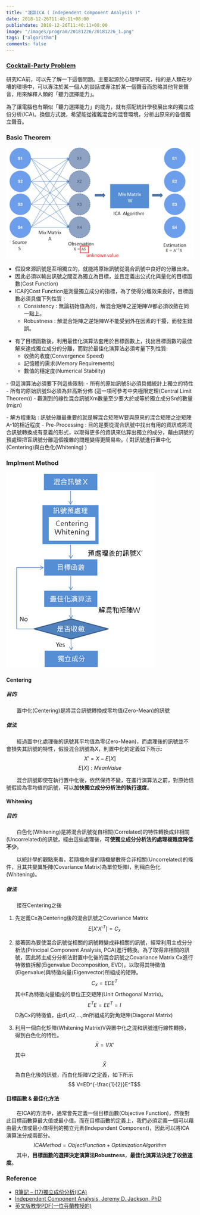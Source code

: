 ```yaml
---
title: "淺談ICA ( Independent Component Analysis )"
date: 2018-12-26T11:40:11+08:00
publishdate: 2018-12-26T11:40:11+08:00
image: "/images/program/20181226/20181226_1.png"
tags: ["algorithm"]
comments: false
---
```

<script type="text/javascript" src="http://cdn.mathjax.org/mathjax/latest/MathJax.js?config=default"></script>

### [Cocktail-Party Problem](https://en.wikipedia.org/wiki/Cocktail_party_effect)

<p>
研究ICA前，可以先了解一下這個問題。主要起源於心理學研究，指的是人類在吵嘈的環境中，可以專注於某一個人的談話或專注於某一個聲音而忽略其他背景聲音，用來解釋人類的「聽力選擇能力」。
</p>
<p>
為了讓電腦也有類似「聽力選擇能力」的能力，就有搭配統計學發展出來的獨立成份分析(ICA)。換個方式說，希望能從複雜混合的混音環境，分析出原來的各個獨立聲音。
</p>

### Basic Theorem

![pipeline](/images/program/20181226//20181226_1.png "pipeline")

- 假設來源訊號是互相獨立的，就能將原始訊號從混合訊號中良好的分離出來。
- 因此必須以輸出訊號之間互為獨立為目標，並且定義出公式化與量化的目標函數(Cost Function)
- ICA的Cost Function是測量獨立成分的指標，為了使得分離效果良好，目標函數必須具備下列性質 :
    - Consistency : 無論初始值為何，解混合矩陣之逆矩陣W都必須收斂在同一點上。
    - Robustness : 解混合矩陣之逆矩陣W不能受到外在因素的干擾，而發生錯誤。

<p></p>

- 	有了目標函數後，利用最佳化演算法套用於目標函數上，找出目標函數的最佳解來達成獨立成分的分離，而對於最佳化演算法必須考量下列性質:
    - 收斂的收度(Convergence Speed)
    - 記憶體的需求(Memory Requirements)
    - 數值的穩定度(Numerical Stability)
<p></p>
- 但這演算法必須要下列這些限制:
    - 所有的原始訊號Si必須具備統計上獨立的特性
    - 所有的原始訊號Si必須為非高斯分佈 (這一項可參考中央極限定理(Central Limit Theorem))
    - 觀測到的線性混合訊號Xm數量至少要大於或等於獨立成分Sn的數量(m≧n)
<p></p>
- 解方程重點 : 訊號分離最重要的就是解混合矩陣W要與原來的混合矩陣之逆矩陣A-1的相近程度
- Pre-Processing : 目的是要從混合訊號中找出有用的資訊或將混合訊號轉換成有意義的形式，以取得更多的資訊來估算出獨立的成分，藉由訊號的預處理把盲訊號分離這個複雜的問題變得更簡易些。( 對訊號進行置中化(Centering)與白色化(Whitening) )

### Implment Method

![pipeline](/images/program/20181226/20181226_2.png "pipeline")

#### Centering

##### 目的
&emsp;&emsp;置中化(Centering)是將混合訊號轉換成零均值(Zero-Mean)的訊號

##### 做法
&emsp;&emsp;經過置中化處理後的訊號其平均值為零(Zero-Mean)，而處理後的訊號並不會損失其訊號的特性，假設混合訊號為X，則置中化的定義如下所示:
$$X' = X - E[X]$$
$$E[X]: Mean Value$$

&emsp;&emsp;混合訊號即使在執行置中化後，依然保持不變，在進行演算法之前，對原始信號假設為零均值的訊號，可以**加快獨立成分分析法的執行速度**。

#### Whitening

##### 目的
&emsp;&emsp;白色化(Whitening)是將混合訊號從自相關(Correlated)的特性轉換成非相關(Uncorrelated)的訊號，經由這些處理後，可**使獨立成分分析法的處理複雜度降低不少**。

&emsp;&emsp;以統計學的觀點來看，若隨機向量的隨機變數符合非相關(Uncorrelated)的條件，且其共變異矩陣(Covariance Matrix)為單位矩陣I，則稱白色化(Whitening)。

##### 做法
&emsp;&emsp;接在Centering之後

1. 先定義Cx為Centering後的混合訊號之Covariance Matrix $$ E[X'X'^T]=C_x $$
2. 接著因為要使混合訊號從相關的訊號轉變成非相關的訊號，經常利用主成分分析法(Principal Component Analysis, PCA)進行轉換。為了取得非相關的訊號，因此將主成分分析法對置中化後的混合訊號之Covariance Matrix Cx進行特徵值拆解(Eigenvalue Decomposition, EVD)，以取得其特徵值(Eigenvalue)與特徵向量(Eigenvector)所組成的矩陣。
$$ C_x=EDE^T $$
其中E為特徵向量組成的單位正交矩陣(Unit Orthogonal Matrix)。
$$ E^TE = EE^T = I $$
D為Cx的特徵值，由d1,d2,…,dn所組成的對角矩陣(Diagonal Matrix)

3. 利用一個白化矩陣(Whitening Matrix)V與置中化之混和訊號進行線性轉換，得到白色化的特性。
$$ \bar{X} = VX' $$ 其中 $$ \bar{X} $$ 為白色化後的訊號，而白化矩陣V之定義，如下所示 $$ V=ED^{-\frac{1}{2}}E^T$$

#### 目標函數 & 最佳化方法

&emsp;&emsp;在ICA的方法中，通常會先定義一個目標函數(Objective Function)，然後對此目標函數算最大值或最小值。而在目標函數的定義上，我們必須定義一個可以藉由最大值或最小值得到的獨立元素(Independent Component)，因此可以將ICA演算法分成兩部分。
$$ ICA Method = ObjectFunction + Optimization Algorithm $$
&emsp;&emsp;其中，**目標函數的選擇決定演算法Robustness**，**最佳化演算法決定了收斂速度**。


### Reference
- [R筆記 – (17)獨立成份分析(ICA)](https://rpubs.com/skydome20/R-Note17-ICA)
- [Independent Component Analysis, Jeremy D. Jackson, PhD](http://www.jeremydjacksonphd.com/2016/03/15/independent-component-analysis/)
- [英文版教學PDF(一位芬蘭教授的)](https://www.cs.helsinki.fi/u/ahyvarin/papers/NN00new.pdf)